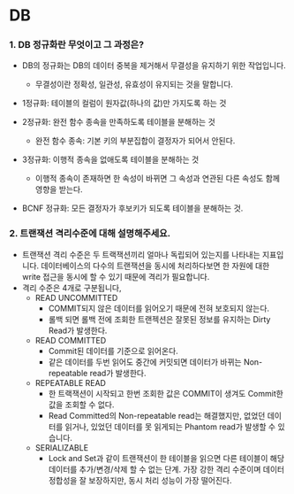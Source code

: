 # DB



### 1. DB 정규화란 무엇이고 그 과정은?

- DB의 정규화는 DB의 데이터 중복을 제거해서 무결성을 유지하기 위한 작업입니다.
  - 무결성이란 정확성, 일관성, 유효성이 유지되는 것을 말합니다.
- 1정규화: 테이블의 컬럼이 원자값(하나의 값)만 가지도록 하는 것
- 2정규화: 완전 함수 종속을 만족하도록 테이블을 분해하는 것
  - 완전 함수 종속: 기본 키의 부분집합이 결정자가 되어서 안된다.

- 3정규화: 이행적 종속을 없애도록 테이블을 분해하는 것
  - 이행적 종속이 존재하면 한 속성이 바뀌면 그 속성과 연관된 다른 속성도 함께 영향을 받는다.

- BCNF 정규화: 모든 결정자가 후보키가 되도록 테이블을 분해하는 것.

  



### 2. 트랜잭션 격리수준에 대해 설명해주세요.

- 트랜잭션 격리 수준은 두 트랙잭션끼리 얼마나 독립되어 있는지를 나타내는 지표입니다. 데이터베이스의 다수의 트랜잭션을 동시에 처리하다보면 한 자원에 대한 write 접근을 동시에 할 수 있기 때문에 격리가 필요합니다.
- 격리 수준은 4개로 구분됩니다,
  - READ UNCOMMITTED
    - COMMIT되지 않은 데이터를 읽어오기 때문에 전혀 보호되지 않는다.
    - 롤백 되면 롤백 전에 조회한 트랜젝션은 잘못된 정보를 유지하는 Dirty Read가 발생한다.
  - READ COMMITTED
    - Commit된 데이터를 기준으로 읽어온다.
    - 같은 데이터를 두번 읽어도 중간에 커밋되면 데이터가 바뀌는 Non-repeatable read가 발생한다.
  - REPEATABLE READ
    - 한 트랙잭션이 시작되고 한번 조회한 값은 COMMIT이 생겨도 Commit한 값을 조회할 수 없다.
    - Read Committed의 Non-repeatable read는 해결했지만, 없었던 데이터를 읽거나, 있었던 데이터를 못 읽게되는 Phantom read가 발생할 수 있습니다.
  - SERIALIZABLE
    - Lock and Set과 같이 트랜잭션이 한 테이블을 읽으면 다른 테이블이 해당 데이터를 추가/변경/삭제 할 수 없는 단계. 가장 강한 격리 수준이며 데이터 정합성을 잘 보장하지만, 동시 처리 성능이 가장 떨어진다.